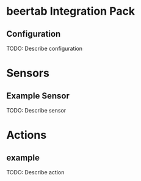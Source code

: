 # beertab Integration Pack

## Configuration
TODO: Describe configuration


# Sensors

## Example Sensor
TODO: Describe sensor


# Actions

## example
TODO: Describe action
